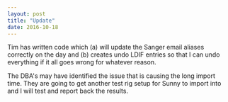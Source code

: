 ```yaml
---
layout: post
title: "Update"
date: 2016-10-18
---
```


Tim has written code which (a) will update the Sanger email aliases correctly on the day and (b) creates undo LDIF entries so that I can undo everything if it all goes wrong for whatever reason.

The DBA's may have identified the issue that is causing the long import time. They are going to get another test rig setup for Sunny to import into and I will test and report back the results.

